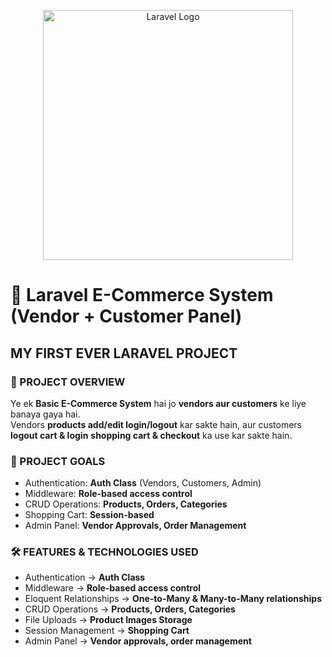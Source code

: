 <p align="center"><a href="https://laravel.com" target="_blank"><img src="https://raw.githubusercontent.com/laravel/art/master/logo-lockup/5%20SVG/2%20CMYK/1%20Full%20Color/laravel-logolockup-cmyk-red.svg" width="400" alt="Laravel Logo"></a></p>

# 🛒 Laravel E-Commerce System (Vendor + Customer Panel)


## MY FIRST EVER LARAVEL PROJECT

### 🚀 PROJECT OVERVIEW
Ye ek **Basic E-Commerce System** hai jo **vendors aur customers** ke liye banaya gaya hai.  
Vendors **products add/edit login/logout** kar sakte hain, aur customers **logout cart & login** **shopping cart & checkout** ka use kar sakte hain.  

### 🎯 PROJECT GOALS
- Authentication: **Auth Class** (Vendors, Customers, Admin)  
- Middleware: **Role-based access control**  
- CRUD Operations: **Products, Orders, Categories**  
- Shopping Cart: **Session-based**  
- Admin Panel: **Vendor Approvals, Order Management**  

### 🛠️ FEATURES & TECHNOLOGIES USED
- Authentication → **Auth Class**  
- Middleware → **Role-based access control**  
- Eloquent Relationships → **One-to-Many & Many-to-Many relationships**  
- CRUD Operations → **Products, Orders, Categories**  
- File Uploads → **Product Images Storage**  
- Session Management → **Shopping Cart**  
- Admin Panel → **Vendor approvals, order management**  

